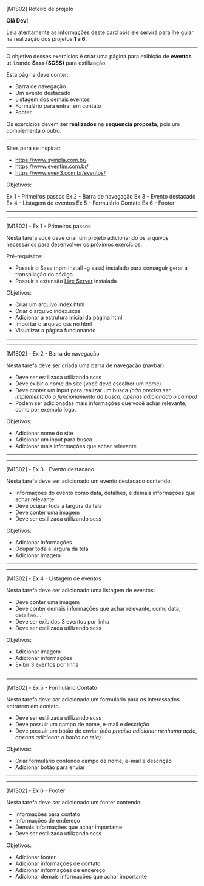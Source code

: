 [M1S02] Roteiro de projeto

**Olá Dev!**

Leia atentamente as informações deste card pois ele servirá para lhe guiar na realização dos projetos **1 a 6**.

--------

O objetivo desses exercícios é criar uma página para exibição de **eventos** utilizando **Sass (SCSS)** para estilização.

Esta página deve conter:
- Barra de navegação 
- Um evento destacado
- Listagem dos demais eventos
- Formulário para entrar em contato
- Footer

Os exercícios devem ser **realizados** na **sequencia proposta**, pois um complementa o outro.

--------

Sites para se inspirar:
- https://www.sympla.com.br/
- https://www.eventim.com.br/
- https://www.even3.com.br/eventos/

Objetivos:

Ex 1 - Primeiros passos
Ex 2 - Barra de navegação
Ex 3 - Evento destacado
Ex 4 - Listagem de eventos
Ex 5 - Formulário Contato
Ex 6 - Footer

--------
--------
[M1S02] - Ex 1 - Primeiros passos

Nesta tarefa você deve criar um projeto adicionando os arquivos necessários para desenvolver os próximos exercícios.

Pré-requisitos: 

- Possuir o Sass (npm install -g sass) instalado para conseguir gerar a transpilação do código 
- Possuir a extensão [Live Server](https://marketplace.visualstudio.com/items?itemName=ritwickdey.LiveServer) instalada

Objetivos:

- Criar um arquivo index.html
- Criar o arquivo index.scss
- Adicionar a estrutura inicial da página html
- Importar o arquivo css no html
- Visualizar a página funcionando

--------
--------

[M1S02] - Ex 2 - Barra de navegação

Nesta tarefa deve ser criada uma barra de navegação (navbar): 

- Deve ser estilizada utilizando scss
- Deve exibir o nome do site (você deve escolher um nome)
- Deve conter um input para realizar um busca *(não precisa ser implementado o funcionamento da busca, apenas adicionado o campo)*
- Podem ser adicionadas mais informações que você achar relevante, como por exemplo logo.

Objetivos:

- Adicionar nome do site
- Adicionar um input para busca
- Adicionar mais informações que achar relevante

--------
--------

[M1S02] - Ex 3 - Evento destacado

Nesta tarefa deve ser adicionado um evento destacado contendo:

- Informações do evento como data, detalhes,  e demais informações que achar relevante
- Deve ocupar toda a largura da tela
- Deve conter uma imagem
- Deve ser estilizada utilizando scss

Objetivos:

- Adicionar informações
- Ocupar toda a largura da tela
- Adicionar imagem

--------
--------

[M1S02] - Ex 4 - Listagem de eventos

Nesta tarefa deve ser adicionado uma listagem de eventos: 

- Deve conter uma imagem 
- Deve conter demais informações que achar relevante, como data, detalhes...
- Deve ser exibidos 3 eventos por linha
- Deve ser estilizada utilizando scss

Objetivos:

- Adicionar imagem
- Adicionar informações
- Exibir 3 eventos por linha

--------
--------

[M1S02] - Ex 5 - Formulário Contato

Nesta tarefa deve ser adicionado um formulário para os interessados entrarem em contato.

- Deve ser estilizada utilizando scss
- Deve possuir um campo de nome, e-mail e descrição 
- Deve possuir um botão de enviar *(não precisa adicionar nenhuma ação, apenas adicionar o botão na tela)*

Objetivos:

- Criar formulário contendo campo de nome, e-mail e descrição
- Adicionar botão para enviar

--------
--------

[M1S02] - Ex 6 - Footer

Nesta tarefa deve ser adicionado um footer contendo:

- Informações para contato
- Informações de endereço 
- Demais informações que achar importante.
- Deve ser estilizada utilizando scss

Objetivos:

- Adicionar footer
- Adicionar informações de contato
- Adicionar informações de endereço
- Adicionar demais informações que achar importante